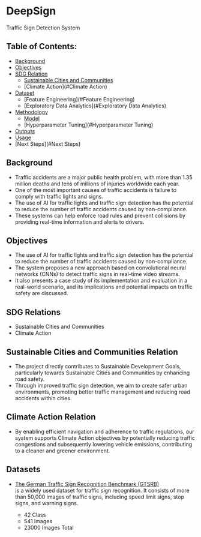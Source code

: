 # DeepSign

Traffic Sign Detection System

## Table of Contents:

- [Background](#Background)
- [Objectives](#Objectives)
- [SDG Relation](#SDG)
	- [Sustainable Cities and Communities](#Sustainable)
	- [Climate Action](#Climate Action)
- [Dataset](#Dataset)
	- [Feature Engineering](#Feature Engineering)
	- [Exploratory Data Analytics](#Exploratory Data Analytics)
- [Methodology](#Methodology)
	- [Model](#Model)
	- [Hyperparameter Tuning](#Hyperparameter Tuning)
- [Outputs](#Outputs)
- [Usage](#Usage)
- [Next Steps](#Next Steps)

## Background

- Traffic accidents are a major public health problem, with more than 1.35 million deaths and tens of millions of injuries worldwide each year.
- One of the most important causes of traffic accidents is failure to comply with traffic lights and signs.
- The use of AI for traffic lights and traffic sign detection has the potential to reduce the number of traffic accidents caused by non-compliance.
- These systems can help enforce road rules and prevent collisions by providing real-time information and alerts to drivers. 

## Objectives

- The use of AI for traffic lights and traffic sign detection has the potential to reduce the number of traffic accidents caused by non-compliance.
- The system proposes a new approach based on convolutional neural networks (CNNs) to detect traffic signs in real-time video streams.
- It also presents a case study of its implementation and evaluation in a real-world scenario, and its implications and potential impacts on traffic safety are discussed.

## SDG Relations

- Sustainable Cities and Communities
- Climate Action

## Sustainable Cities and Communities Relation

- The project directly contributes to Sustainable Development Goals, particularly towards Sustainable Cities and Communities by enhancing road safety. 
- Through improved traffic sign detection, we aim to create safer urban environments, promoting better traffic management and reducing road accidents within cities. 

## Climate Action  Relation

- By enabling efficient navigation and adherence to traffic regulations, our system supports Climate Action objectives by potentially reducing traffic congestions and subsequently lowering vehicle emissions, contributing to a cleaner and greener environment.

## Datasets
- [The German Traffic Sign Recognition Benchmark (GTSRB)](http://benchmark.ini.rub.de/2)<br> is a widely used dataset for traffic sign recognition. It consists of more than 50,000 images of traffic signs, including speed limit signs, stop signs, and warning signs. 

	- 42 Class
	- 541 Images
	- 23000 Images Total








